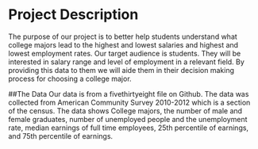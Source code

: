 # Project Description
The purpose of our project is to better help students understand what college majors lead to the highest and lowest salaries and highest and lowest employment rates. Our target audience is students. They will be interested in salary range and level of employment in a relevant field. By providing this data to them we will aide them in their decision making process for choosing a college major. 

##The Data
Our data is from a fivethirtyeight file on Github. The data was collected from American Community Survey 2010-2012 which is a section of the census. The data shows College majors, the number of male and female graduates, number of unemployed people and the unemployment rate, median earnings of full time employees, 25th percentile of earnings, and 75th percentile of earnings. 
  
